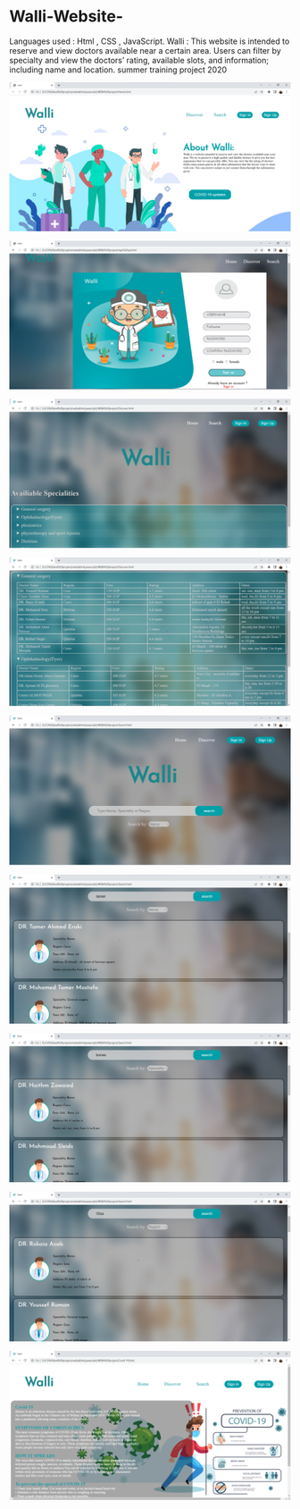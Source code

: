 # Walli-Website-
Languages used : Html , CSS , JavaScript. 
Walli : This website is intended to reserve and view doctors available near a certain area. Users can filter by specialty and view the doctors’ rating, available slots, and information; including name and location.
summer training project 2020


![](ScreenShots/img-1.png)

![](ScreenShots/img-2.png)

![](ScreenShots/img-3.png)

![](ScreenShots/img-4.png)

![](ScreenShots/img-5.png)

![](ScreenShots/img-6.png)

![](ScreenShots/img-7.png)

![](ScreenShots/img-8.png)

![](ScreenShots/img-9.png)

